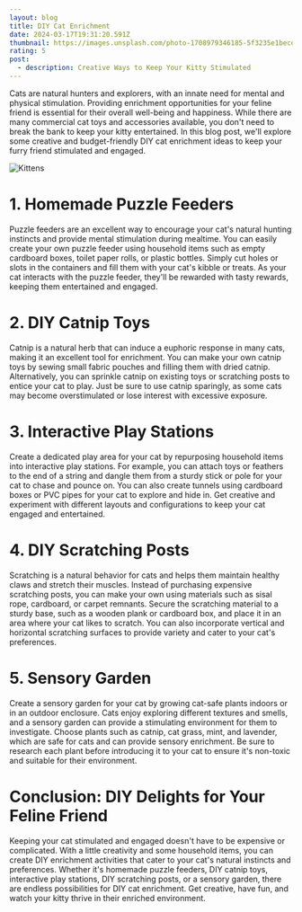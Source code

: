 ```yaml
---
layout: blog
title: DIY Cat Enrichment
date: 2024-03-17T19:31:20.591Z
thumbnail: https://images.unsplash.com/photo-1708979346185-5f3235e1becd?w=800&auto=format&fit=crop&q=60&ixlib=rb-4.0.3&ixid=M3wxMjA3fDB8MHxzZWFyY2h8MzZ8fGNhdHMlMjBwbGF5JTIwd2l0aCUyMHRveXxlbnwwfHwwfHx8MA%3D%3D
rating: 5
post:
  - description: Creative Ways to Keep Your Kitty Stimulated
---
```




Cats are natural hunters and explorers, with an innate need for mental
and physical stimulation. Providing enrichment opportunities for your
feline friend is essential for their overall well-being and happiness.
While there are many commercial cat toys and accessories available, you
don\'t need to break the bank to keep your kitty entertained. In this
blog post, we\'ll explore some creative and budget-friendly DIY cat
enrichment ideas to keep your furry friend stimulated and engaged.

![Kittens](/images/4.jpg)

# 1. Homemade Puzzle Feeders

Puzzle feeders are an excellent way to encourage your cat\'s natural
hunting instincts and provide mental stimulation during mealtime. You
can easily create your own puzzle feeder using household items such as
empty cardboard boxes, toilet paper rolls, or plastic bottles. Simply
cut holes or slots in the containers and fill them with your cat\'s
kibble or treats. As your cat interacts with the puzzle feeder, they\'ll
be rewarded with tasty rewards, keeping them entertained and engaged.

# 2. DIY Catnip Toys

Catnip is a natural herb that can induce a euphoric response in many
cats, making it an excellent tool for enrichment. You can make your own
catnip toys by sewing small fabric pouches and filling them with dried
catnip. Alternatively, you can sprinkle catnip on existing toys or
scratching posts to entice your cat to play. Just be sure to use catnip
sparingly, as some cats may become overstimulated or lose interest with
excessive exposure.

# 3. Interactive Play Stations

Create a dedicated play area for your cat by repurposing household items
into interactive play stations. For example, you can attach toys or
feathers to the end of a string and dangle them from a sturdy stick or
pole for your cat to chase and pounce on. You can also create tunnels
using cardboard boxes or PVC pipes for your cat to explore and hide in.
Get creative and experiment with different layouts and configurations to
keep your cat engaged and entertained.

# 4. DIY Scratching Posts

Scratching is a natural behavior for cats and helps them maintain
healthy claws and stretch their muscles. Instead of purchasing expensive
scratching posts, you can make your own using materials such as sisal
rope, cardboard, or carpet remnants. Secure the scratching material to a
sturdy base, such as a wooden plank or cardboard box, and place it in an
area where your cat likes to scratch. You can also incorporate vertical
and horizontal scratching surfaces to provide variety and cater to your
cat\'s preferences.

# 5. Sensory Garden

Create a sensory garden for your cat by growing cat-safe plants indoors
or in an outdoor enclosure. Cats enjoy exploring different textures and
smells, and a sensory garden can provide a stimulating environment for
them to investigate. Choose plants such as catnip, cat grass, mint, and
lavender, which are safe for cats and can provide sensory enrichment. Be
sure to research each plant before introducing it to your cat to ensure
it\'s non-toxic and suitable for their environment.

# Conclusion: DIY Delights for Your Feline Friend

Keeping your cat stimulated and engaged doesn\'t have to be expensive or
complicated. With a little creativity and some household items, you can
create DIY enrichment activities that cater to your cat\'s natural
instincts and preferences. Whether it\'s homemade puzzle feeders, DIY
catnip toys, interactive play stations, DIY scratching posts, or a
sensory garden, there are endless possibilities for DIY cat enrichment.
Get creative, have fun, and watch your kitty thrive in their enriched
environment.
